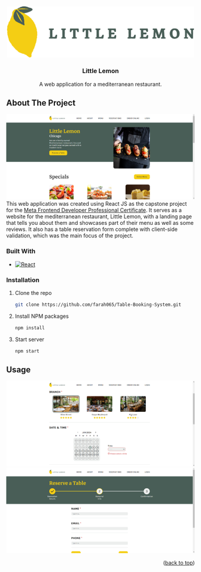 <a name="readme-top"></a>

<!-- PROJECT LOGO -->
<br />
<div align="center">
  <img src="src/Images/logo-small.png" width="500px" alt="Logo">
</div>

<h3 align="center">Little Lemon</h3>

  <p align="center">
    A web application for a mediterranean restaurant.
  </p>
</div>

<!-- ABOUT THE PROJECT -->
## About The Project

![Landing page](src/Images/landing.png)
This web application was created using React JS as the capstone project for the <a href="https://www.coursera.org/professional-certificates/meta-front-end-developer" target="_blank">Meta Frontend Developer Professional Certificate</a>.
It serves as a website for the mediterranean restaurant, Little Lemon, with a landing page that tells you about them and showcases part of their menu as well as some reviews. It also has a table reservation form complete with client-side validation, which was the main focus of the project.

### Built With
* [![React][React.js]][React-url]

### Installation

1. Clone the repo
   ```sh
   git clone https://github.com/farah065/Table-Booking-System.git
   ```
2. Install NPM packages
   ```sh
   npm install
   ```
3. Start server
   ```sh
   npm start
   ```

<!-- USAGE EXAMPLES -->
## Usage
![Reservation form (branch & date/time)](src/Images/form.png)
![Reservation form (personal info)](src/Images/form2.png)


<p align="right">(<a href="#readme-top">back to top</a>)</p>



<!-- MARKDOWN LINKS & IMAGES -->
<!-- https://www.markdownguide.org/basic-syntax/#reference-style-links -->
[React.js]: https://img.shields.io/badge/React-20232A?style=for-the-badge&logo=react&logoColor=61DAFB
[React-url]: https://img.shields.io/badge/React-20232A?style=for-the-badge&logo=react&logoColor=61DAFB

<!-- Credit to Othneil Drew for the template: https://github.com/othneildrew/Best-README-Template -->